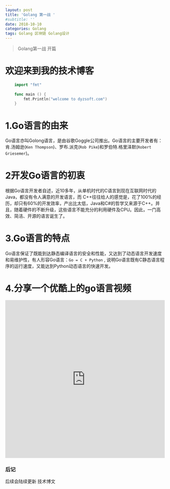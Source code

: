 ```yaml
---
layout: post
title: 'Golang 第一战 '
#subtitle: ''
date: 2018-10-10
categories: Golang
tags: Golang 区块链 Golang设计
---
```


>Golang第一战 开篇


# 欢迎来到我的技术博客

```go
	import "fmt"
	
	func main () {
		fmt.Println("welcome to dyzsoft.com")
	}

```
# 1.Go语言的由来
Go语言亦叫Golong语言，是由谷歌Goggle公司推出。Go语言的主要开发者有：肯.汤姆逊(`Ken Thompson`)、罗布.派克(`Rob Pike`)和罗伯特.格里泽默(`Robert Griesemer`)。

# 2开发Go语言的初衷
根据Go语言开发者自述，近10多年，从单机时代的C语言到现在互联网时代的Java，都没有令人满意的开发语言，而 C++往往给人的感觉是，花了100%的经历，却只有60%的开发效率，产出比太低，Java和C#的哲学又来源于C++。并且，随着硬件的不断升级，这些语言不能充分的利用硬件及CPU。因此，一门高效、简洁、开源的语言诞生了。

# 3.Go语言的特点
Go语言保证了既能到达静态编译语言的安全和性能，又达到了动态语言开发速度和易维护性，有人形容Go语言：`Go = C + Python` , 说明Go语言既有C静态语言程序的运行速度，又能达到Python动态语言的快速开发。

# 4.分享一个优酷上的go语言视频

<iframe height="498" width="100%" src="https://player.youku.com/embed/XMTM0MTY2MjQ5Mg==" 	frameborder="0" allowfullscreen> </iframe>


### 后记

后续会陆续更新 技术博文